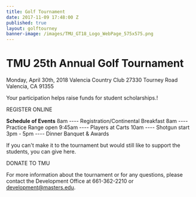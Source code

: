 ```yaml
---
title: Golf Tournament
date: 2017-11-09 17:48:00 Z
published: true
layout: golftourney
banner-image: /images/TMU_GT18_Logo_WebPage_575x575.png
---
```


# TMU 25th Annual Golf Tournament

Monday, April 30th, 2018
Valencia Country Club
27330 Tourney Road\
Valencia, CA 91355

Your participation helps raise  funds for student scholarships.!

REGISTER ONLINE

**Schedule of Events**
8am ---- Registration/Continental Breakfast
8am ---- Practice Range open
9:45am ---- Players at Carts
10am ---- Shotgun start
3pm - 5pm ---- Dinner Banquet & Awards

If you can't make it to the tournament but would still like to support the students, you can give here.

DONATE TO TMU

For more information about the tournament or for  any questions, please contact the Development Office at 661-362-2210 or [development@masters.edu](mailto:development@masters.edu).
